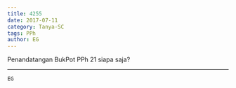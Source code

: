 ```yaml
---
title: 4255
date: 2017-07-11
category: Tanya-SC
tags: PPh
author: EG
---
```


Penandatangan BukPot PPh 21 siapa saja?

---



`EG`
